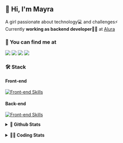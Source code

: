 ## 👋 Hi, I'm Mayra

A girl passionate about technology💻 and challenges⚡  
Currently **working as backend developer**👩‍💻 at [Alura](https://www.alura.com.br)   

### 💬 You can find me at

<a href="https://mayra.dev" target="_blank" rel="noopener"><img src="https://img.shields.io/badge/-mayra.dev-005FED?style=flat&logo=Google-chrome&logoColor=white"/></a>
<a href="https://linkedin.com/in/mayraamaral" target="_blank" rel="noopener"><img src="https://img.shields.io/badge/-/mayraamaral-0077B5?style=flat&logo=Linkedin&logoColor=white"/></a>
<a href="mailto:mayra@mayra.dev" target="_blank" rel="noopener"><img src="https://img.shields.io/badge/-mayra@mayra.dev-D14836?style=flat&logo=Gmail&logoColor=white"/></a>
<a href="" target="_blank" rel="noopener"><img src="https://img.shields.io/badge/-mayraamaral-7289DA?style=flat&logo=Discord&logoColor=white"/></a>

### 🛠️ Stack
#### Front-end

[![Front-end Skills](https://skillicons.dev/icons?i=react,next,angular,redux,styledcomponents,html,css,sass,js,ts,figma)](https://skillicons.dev)
#### Back-end

[![Front-end Skills](https://skillicons.dev/icons?i=java,spring,hibernate,aws,idea,postgres,mysql,git,linux,bash,nodejs,docker,kubernetes,jenkins)](https://skillicons.dev)


<details>
    <summary><strong>📌 Github Stats</strong></summary>
    <br />
    <div align="center">
        <table>
      <td><img height="160em" src="https://github-readme-stats.vercel.app/api?username=mayraamaral&show_icons=true&theme=algolia&hide_border=true&hide=stars&count_private=true" alt="Readme stats"></td>
      <td><img height="160em" src="https://github-readme-stats.vercel.app/api/top-langs/?username=mayraamaral&&layout=compact&&theme=algolia&hide_border=true&langs_count=6" alt="Language stats"></td>
       </table>
  </div> 
    

  <p align="center">
    <img src="https://github-readme-streak-stats.herokuapp.com?user=mayraamaral&theme=dark&hide_border=true&date_format=j%20M%5B%20Y%5D&locale=pt-br&background=050F2C&ring=0195DD&fire=23AA7D&currStreakLabel=23AA7D" alt="Streak stats">
  </p> 
</details>

<br />

<details>
  <summary><strong>👩‍💻 Coding Stats</strong></summary>
  <br />
  
  <!--START_SECTION:waka-->
![Code Time](http://img.shields.io/badge/Code%20Time-473%20hrs%2048%20mins-blue)

**🐱 My GitHub Data** 

> 📦 582.7 kB Used in GitHub's Storage 
 > 
> 🏆 535 Contributions in the Year 2024
 > 
> 🚫 Not Opted to Hire
 > 
> 📜 55 Public Repositories 
 > 
> 🔑 31 Private Repositories 
 > 
**I'm an Early 🐤** 

```text
🌞 Morning                1745 commits        █████░░░░░░░░░░░░░░░░░░░░   21.70 % 
🌆 Daytime                4583 commits        ██████████████░░░░░░░░░░░   56.99 % 
🌃 Evening                1506 commits        █████░░░░░░░░░░░░░░░░░░░░   18.73 % 
🌙 Night                  208 commits         █░░░░░░░░░░░░░░░░░░░░░░░░   02.59 % 
```
📅 **I'm Most Productive on Wednesday** 

```text
Monday                   1173 commits        ████░░░░░░░░░░░░░░░░░░░░░   14.59 % 
Tuesday                  898 commits         ███░░░░░░░░░░░░░░░░░░░░░░   11.17 % 
Wednesday                2748 commits        █████████░░░░░░░░░░░░░░░░   34.17 % 
Thursday                 1786 commits        ██████░░░░░░░░░░░░░░░░░░░   22.21 % 
Friday                   783 commits         ██░░░░░░░░░░░░░░░░░░░░░░░   09.74 % 
Saturday                 271 commits         █░░░░░░░░░░░░░░░░░░░░░░░░   03.37 % 
Sunday                   383 commits         █░░░░░░░░░░░░░░░░░░░░░░░░   04.76 % 
```


📊 **This Week I Spent My Time On** 

```text
🕑︎ Time Zone: America/Sao_Paulo

💬 Programming Languages: 
Java                     3 hrs 11 mins       ███████████████████░░░░░░   76.30 % 
Text                     24 mins             ██░░░░░░░░░░░░░░░░░░░░░░░   09.84 % 
FTL                      15 mins             ██░░░░░░░░░░░░░░░░░░░░░░░   06.32 % 
Properties               12 mins             █░░░░░░░░░░░░░░░░░░░░░░░░   04.91 % 
Java Properties          5 mins              █░░░░░░░░░░░░░░░░░░░░░░░░   02.36 % 

🔥 Editors: 
IntelliJ IDEA            2 hrs 7 mins        █████████████░░░░░░░░░░░░   50.84 % 
VS Code                  2 hrs 3 mins        ████████████░░░░░░░░░░░░░   49.16 % 

💻 Operating System: 
Linux                    4 hrs 10 mins       █████████████████████████   100.00 % 
```

**I Mostly Code in Java** 

```text
Java                     123 repos           ███████░░░░░░░░░░░░░░░░░░   26.80 % 
HTML                     114 repos           ██████░░░░░░░░░░░░░░░░░░░   24.84 % 
JavaScript               102 repos           ██████░░░░░░░░░░░░░░░░░░░   22.22 % 
TypeScript               97 repos            █████░░░░░░░░░░░░░░░░░░░░   21.13 % 
C#                       1 repo              ░░░░░░░░░░░░░░░░░░░░░░░░░   00.22 % 
```




 Last Updated on 26/07/2024 19:09:21 UTC
<!--END_SECTION:waka-->

</details>
